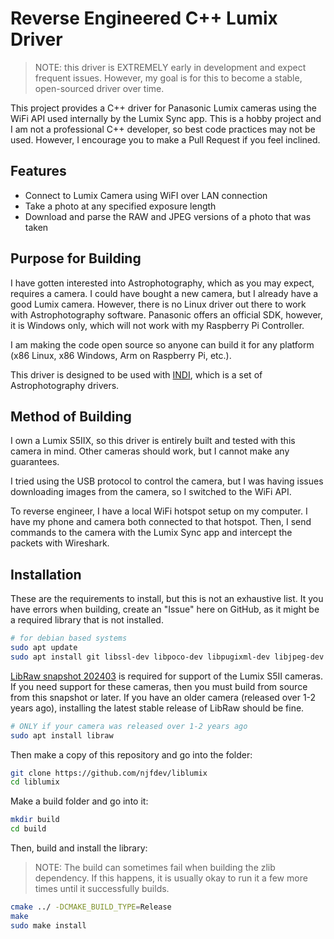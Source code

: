 # Reverse Engineered C++ Lumix Driver

> NOTE: this driver is EXTREMELY early in development and expect frequent issues. However, my goal is for this to become a stable, open-sourced driver over time.

This project provides a C++ driver for Panasonic Lumix cameras using the WiFi API used internally by the Lumix Sync app. This is a hobby project and I am not a professional C++ developer, so best code practices may not be used. However, I encourage you to make a Pull Request if you feel inclined.

## Features

- Connect to Lumix Camera using WiFI over LAN connection
- Take a photo at any specified exposure length
- Download and parse the RAW and JPEG versions of a photo that was taken

## Purpose for Building

I have gotten interested into Astrophotography, which as you may expect, requires a camera. I could have bought a new camera, but I already have a good Lumix camera. However, there is no Linux driver out there to work with Astrophotography software. Panasonic offers an official SDK, however, it is Windows only, which will not work with my Raspberry Pi Controller.

I am making the code open source so anyone can build it for any platform (x86 Linux, x86 Windows, Arm on Raspberry Pi, etc.).

This driver is designed to be used with [INDI](https://www.indilib.org/), which is a set of Astrophotography drivers.

## Method of Building

I own a Lumix S5IIX, so this driver is entirely built and tested with this camera in mind. Other cameras should work, but I cannot make any guarantees.

I tried using the USB protocol to control the camera, but I was having issues downloading images from the camera, so I switched to the WiFi API.

To reverse engineer, I have a local WiFi hotspot setup on my computer. I have my phone and camera both connected to that hotspot. Then, I send commands to the camera with the Lumix Sync app and intercept the packets with Wireshark.

## Installation

These are the requirements to install, but this is not an exhaustive list. It you have errors when building, create an "Issue" here on GitHub, as it might be a required library that is not installed.

```bash
# for debian based systems
sudo apt update
sudo apt install git libssl-dev libpoco-dev libpugixml-dev libjpeg-dev libfmt-dev
```

[LibRaw snapshot 202403](https://github.com/LibRaw/LibRaw/commit/12b0e5d60c57bb795382fda8494fc45f683550b8) is required for support of the Lumix S5II cameras. If you need support for these cameras, then you must build from source from this snapshot or later. If you have an older camera (released over 1-2 years ago), installing the latest stable release of LibRaw should be fine.

```bash
# ONLY if your camera was released over 1-2 years ago
sudo apt install libraw
```

Then make a copy of this repository and go into the folder:

```bash
git clone https://github.com/njfdev/liblumix
cd liblumix
```

Make a build folder and go into it:

```bash
mkdir build
cd build
```

Then, build and install the library:

> NOTE: The build can sometimes fail when building the zlib dependency. If this happens, it is usually okay to run it a few more times until it successfully builds.

```bash
cmake ../ -DCMAKE_BUILD_TYPE=Release
make
sudo make install
```
